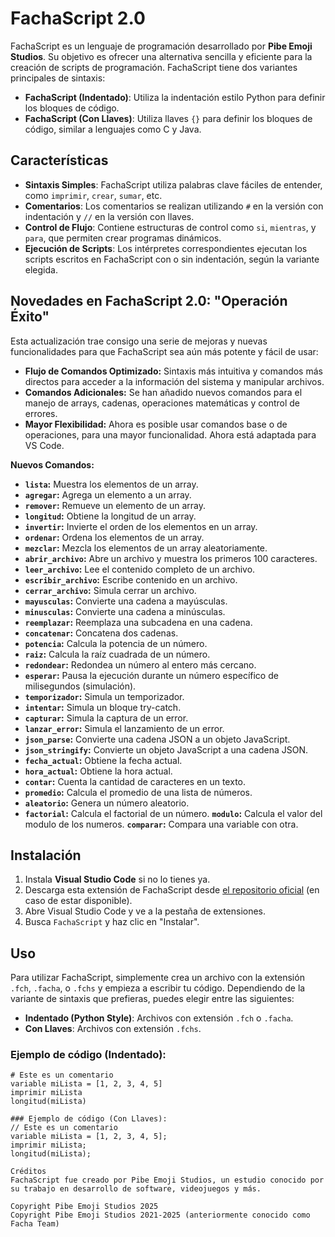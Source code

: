 # FachaScript 2.0

FachaScript es un lenguaje de programación desarrollado por **Pibe Emoji Studios**. Su objetivo es ofrecer una alternativa sencilla y eficiente para la creación de scripts de programación. FachaScript tiene dos variantes principales de sintaxis:

- **FachaScript (Indentado)**: Utiliza la indentación estilo Python para definir los bloques de código.
- **FachaScript (Con Llaves)**: Utiliza llaves `{}` para definir los bloques de código, similar a lenguajes como C y Java.

## Características

- **Sintaxis Simples**: FachaScript utiliza palabras clave fáciles de entender, como `imprimir`, `crear`, `sumar`, etc.
- **Comentarios**: Los comentarios se realizan utilizando `#` en la versión con indentación y `//` en la versión con llaves.
- **Control de Flujo**: Contiene estructuras de control como `si`, `mientras`, y `para`, que permiten crear programas dinámicos.
- **Ejecución de Scripts**: Los intérpretes correspondientes ejecutan los scripts escritos en FachaScript con o sin indentación, según la variante elegida.

## Novedades en FachaScript 2.0: "Operación Éxito"

Esta actualización trae consigo una serie de mejoras y nuevas funcionalidades para que FachaScript sea aún más potente y fácil de usar:

- **Flujo de Comandos Optimizado:** Sintaxis más intuitiva y comandos más directos para acceder a la información del sistema y manipular archivos.
- **Comandos Adicionales:** Se han añadido nuevos comandos para el manejo de arrays, cadenas, operaciones matemáticas y control de errores.
- **Mayor Flexibilidad:** Ahora es posible usar comandos base o de operaciones, para una mayor funcionalidad.
Ahora está adaptada para VS Code.

**Nuevos Comandos:**

-   **`lista`:** Muestra los elementos de un array.
-   **`agregar`:** Agrega un elemento a un array.
-   **`remover`:** Remueve un elemento de un array.
-   **`longitud`:** Obtiene la longitud de un array.
-   **`invertir`:** Invierte el orden de los elementos en un array.
-   **`ordenar`:** Ordena los elementos de un array.
-   **`mezclar`:** Mezcla los elementos de un array aleatoriamente.
-   **`abrir_archivo`:** Abre un archivo y muestra los primeros 100 caracteres.
-   **`leer_archivo`:** Lee el contenido completo de un archivo.
-   **`escribir_archivo`:** Escribe contenido en un archivo.
-   **`cerrar_archivo`:** Simula cerrar un archivo.
-   **`mayusculas`:** Convierte una cadena a mayúsculas.
-   **`minusculas`:** Convierte una cadena a minúsculas.
-   **`reemplazar`:** Reemplaza una subcadena en una cadena.
-   **`concatenar`:** Concatena dos cadenas.
-   **`potencia`:** Calcula la potencia de un número.
-   **`raiz`:** Calcula la raíz cuadrada de un número.
-   **`redondear`:** Redondea un número al entero más cercano.
-   **`esperar`:** Pausa la ejecución durante un número específico de milisegundos (simulación).
-   **`temporizador`:** Simula un temporizador.
-   **`intentar`:** Simula un bloque try-catch.
-   **`capturar`:** Simula la captura de un error.
-   **`lanzar_error`:** Simula el lanzamiento de un error.
-   **`json_parse`:** Convierte una cadena JSON a un objeto JavaScript.
-   **`json_stringify`:** Convierte un objeto JavaScript a una cadena JSON.
-   **`fecha_actual`:** Obtiene la fecha actual.
-   **`hora_actual`:** Obtiene la hora actual.
-   **`contar`:** Cuenta la cantidad de caracteres en un texto.
-   **`promedio`:** Calcula el promedio de una lista de números.
-   **`aleatorio`:** Genera un número aleatorio.
-   **`factorial`:** Calcula el factorial de un número.
    **`modulo`:** Calcula el valor del modulo de los numeros.
    **`comparar`:** Compara una variable con otra.

## Instalación

1.  Instala **Visual Studio Code** si no lo tienes ya.
2.  Descarga esta extensión de FachaScript desde [el repositorio oficial](#) (en caso de estar disponible).
3.  Abre Visual Studio Code y ve a la pestaña de extensiones.
4.  Busca `FachaScript` y haz clic en "Instalar".

## Uso

Para utilizar FachaScript, simplemente crea un archivo con la extensión `.fch`, `.facha`, o `.fchs` y empieza a escribir tu código. Dependiendo de la variante de sintaxis que prefieras, puedes elegir entre las siguientes:

- **Indentado (Python Style)**: Archivos con extensión `.fch` o `.facha`.
- **Con Llaves**: Archivos con extensión `.fchs`.

### Ejemplo de código (Indentado):

```facha
# Este es un comentario
variable miLista = [1, 2, 3, 4, 5]
imprimir miLista
longitud(miLista)

### Ejemplo de código (Con Llaves):
// Este es un comentario
variable miLista = [1, 2, 3, 4, 5];
imprimir miLista;
longitud(miLista);

Créditos
FachaScript fue creado por Pibe Emoji Studios, un estudio conocido por su trabajo en desarrollo de software, videojuegos y más.

Copyright Pibe Emoji Studios 2025
Copyright Pibe Emoji Studios 2021-2025 (anteriormente conocido como Facha Team)
